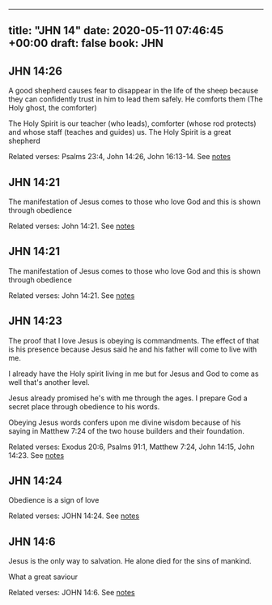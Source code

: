 
---
title: "JHN 14"
date: 2020-05-11 07:46:45 +00:00
draft: false
book: JHN
---

## JHN 14:26

A good shepherd causes fear to disappear in the life of the sheep because they can confidently trust in him to lead them safely. He comforts them (The Holy ghost, the comforter)

The Holy Spirit is our teacher (who leads), comforter (whose rod protects) and whose staff (teaches and guides) us. The Holy Spirit is a great shepherd

Related verses: Psalms 23:4, John 14:26, John 16:13-14. See [notes](https://my.bible.com/notes/3426974586389651574)


## JHN 14:21

The manifestation of Jesus comes to those who love God and this is shown through obedience

Related verses: John 14:21. See [notes](https://my.bible.com/notes/3332131438304420163)


## JHN 14:21

The manifestation of Jesus comes to those who love God and this is shown through obedience

Related verses: John 14:21. See [notes](https://my.bible.com/notes/3332117036566044923)


## JHN 14:23

The proof that I love Jesus is obeying is commandments. The effect of that is his presence because Jesus said he and his father will come to live with me. 

I already have the Holy spirit living in me but for Jesus and God to come as well that's another level.

Jesus already promised he's with me through the ages. I prepare God a secret place through obedience to his words.

Obeying Jesus words confers upon me divine wisdom because of his saying in Matthew 7:24 of the two house builders and their foundation.

Related verses: Exodus 20:6, Psalms 91:1, Matthew 7:24, John 14:15, John 14:23. See [notes](https://my.bible.com/notes/3239330756640367462)


## JHN 14:24

Obedience is a sign of love

Related verses: JOHN 14:24. See [notes](https://my.bible.com/notes/2899493017394864843)


## JHN 14:6

Jesus is the only way to salvation. He alone died for the sins of mankind.

What a great saviour

Related verses: JOHN 14:6. See [notes](https://my.bible.com/notes/2899487571518939773)

